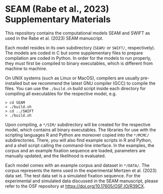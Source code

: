 # SEAM (Rabe et al., 2023) Supplementary Materials

This repository contains the computational models SEAM and SWIFT as used in the Rabe et al. (2023) SEAM manuscript.

Each model resides in its own subdirectory (`SEAM/` or `SWIFT/`, respectively). The models are coded in C but some supplementary files to prepare compilation are coded in Python. In order for the models to run properly, they must first be compiled to binary executables, which is different from machine to machine.

On UNIX systems (such as Linux or MacOS), compilers are usually pre-installed but we recommend the latest GNU compiler (GCC) to compile the files. You can use the `./build.sh` build script inside each directory for compiling all executables for the respective model, e.g.

```
> cd SEAM
> ./build.sh
> cd ../SWIFT
> ./build.sh
```

Upon compiling, a `*/SIM/` subdirectory will be created for the respective model, which contains all binary executables. The libraries for use with the scripting languages R and Python are moreover copied into the `*/MCMC/` subdirectories. There, you will also find example scripts in R and Python, and a shell script calling the command-line interface. In the examples, the corpus and an example fixation sequence are loaded, parameters are manually updated, and the likelihood is evaluated.

Each model comes with an example corpus and dataset in `*/DATA/`. The corpus represents the items used in the experimental Mertzen et al. (2023) data set. The test data set is a simulated fixation sequence. For the experimental and simulated data discussed in the SEAM manuscript, please refer to the OSF repository at https://doi.org/10.17605/OSF.IO/R39CX.
